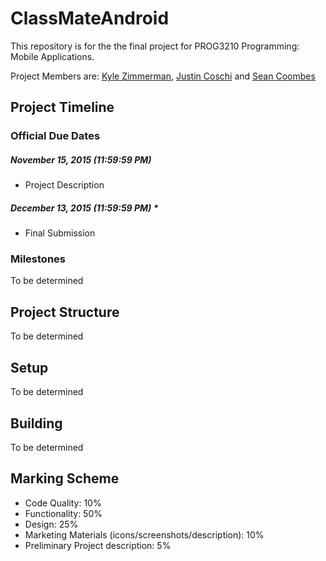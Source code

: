 # ClassMateAndroid

This repository is for the the final project for PROG3210 Programming: Mobile Applications.

Project Members are: [Kyle Zimmerman](https://github.com/kylezimmerman),  [Justin Coschi](https://github.com/jcoschi) and [Sean Coombes](https://github.com/scoombes)

## Project Timeline

### Official Due Dates
##### November 15, 2015  (11:59:59 PM)
- Project Description

##### December 13, 2015 (11:59:59 PM) *
- Final Submission

### Milestones
To be determined

## Project Structure
To be determined

## Setup
To be determined

## Building
To be determined

## Marking Scheme
- Code Quality: 10%
- Functionality: 50%
- Design: 25%
- Marketing Materials (icons/screenshots/description): 10%
- Preliminary Project description: 5%
